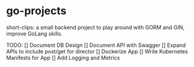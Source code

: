# go-projects
short-clips: a small backend project to play around with GORM and GIN, improve GoLang skills. 


TODO: 
    [] Document DB Design
    [] Document API with Swagger
    [] Expand APIs to include post/get for director
    [] Dockerize App
    [] Write Kubernetes Manifests for App
    [] Add Logging and Metrics
